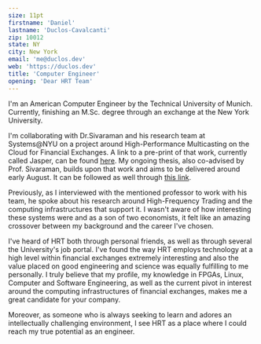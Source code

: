 ```yaml
---
size: 11pt
firstname: 'Daniel'
lastname: 'Duclos-Cavalcanti'
zip: 10012
state: NY
city: New York
email: 'me@duclos.dev'
web: 'https://duclos.dev'
title: 'Computer Engineer'
opening: 'Dear HRT Team'
---
```


I'm an American Computer Engineer by the Technical University of Munich. Currently, finishing an M.Sc. degree through an exchange at the New York University. 

I'm collaborating with Dr.Sivaraman and his research team at Systems@NYU on a project around High-Performance Multicasting on the Cloud for Financial Exchanges. A link to a pre-print of that work, currently called Jasper, can be found [here](https://arxiv.org/abs/2402.09527). My ongoing thesis, also co-advised by Prof. Sivaraman, builds upon that work and aims to be delivered around early August. 
It can be followed as well through [this link](https://github.com/duclos-cavalcanti/master-arbeit).

Previously, as I interviewed with the mentioned professor to work with his team, he spoke about his research around High-Frequency Trading and the computing infrastructures that support it. I wasn't aware of how interesting these systems were and as a son of two economists, it felt like an amazing crossover between my background and the career I've chosen. 

I've heard of HRT both through personal friends, as well as through several the University's job portal. I've found the way HRT employs technology at a high level within financial exchanges extremely interesting and also the value placed on good engineering and science was equally fulfilling to me personally. I truly believe that my profile, my knowledge in FPGAs, Linux, Computer and Software Engineering, as well as the current pivot in interest around the computing infrastructures of financial exchanges, makes me a great candidate for your company. 

Moreover, as someone who is always seeking to learn and adores an intellectually challenging environment, I see HRT as a place where I could reach my true potential as an engineer.
